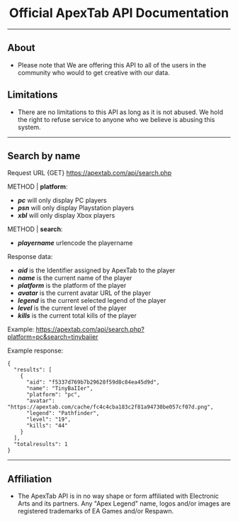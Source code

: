 <p align="center">
  <h1 align="center">Official ApexTab API Documentation</h3>
</p>

<hr>

## About
- Please note that We are offering this API to all of the users in the community who would to get creative with our data.

## Limitations
- There are no limitations to this API as long as it is not abused. We hold the right to refuse service to anyone who we believe is abusing this system.

<hr>

## Search by name

Request URL {GET} https://apextab.com/api/search.php


METHOD | **platform**:

- <i>**pc**</i> will only display PC players<br>
- <i>**psn**</i> will only display Playstation players<br>
- <i>**xbl**</i> will only display Xbox players<br>

METHOD | **search**:

- <i>**playername**</i> urlencode the playername<br>

Response data:

- <i>**aid**</i> is the Identifier assigned by ApexTab to the player<br>
- <i>**name**</i> is the current name of the player<br>
- <i>**platform**</i> is the platform of the player<br>
- <i>**avatar**</i> is the current avatar URL of the player<br>
- <i>**legend**</i> is the current selected legend of the player<br>
- <i>**level**</i> is the current level of the player<br>
- <i>**kills**</i> is the current total kills of the player<br>

Example: https://apextab.com/api/search.php?platform=pc&search=tinybaiier

Example response:
```
{
  "results": [
    {
      "aid": "f5337d769b7b29628f59d8c84ea45d9d",
      "name": "TinyBaIIer",
      "platform": "pc",
      "avatar": "https://apextab.com/cache/fc4c4cba183c2f81a94730be057cf07d.png",
      "legend": "Pathfinder",
      "level": "19",
      "kills": "44"
    }
  ],
  "totalresults": 1
}
```
<hr>

## Affiliation
- The ApexTab API is in no way shape or form affiliated with Electronic Arts and its partners. Any "Apex Legend" name, logos and/or images are registered trademarks of EA Games and/or Respawn.
